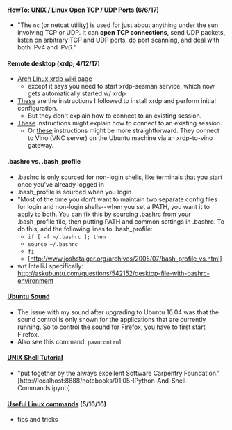 #### [HowTo: UNIX / Linux Open TCP / UDP Ports](https://www.cyberciti.biz/faq/linux-unix-open-ports/) (6/6/17)
* "The `nc` (or netcat utility) is used for just about anything under the sun involving TCP or UDP. It can **open TCP connections**, send UDP packets, listen on arbitrary TCP and UDP ports, do port scanning, and deal with both IPv4 and IPv6."

#### Remote desktop (xrdp; 4/12/17)
* [Arch Linux xrdp wiki page](https://wiki.archlinux.org/index.php/xrdp)
  * except it says you need to start xrdp-sesman service, which now gets automatically started w/ xrdp
* [These](http://c-nergy.be/blog/?p=5305) are the instructions I followed to install xrdp and perform initial configuration.
  * But they don't explain how to connect to an existing session.
* [These](http://c-nergy.be/blog/?p=4471) instructions might explain how to connect to an existing session.
  * Or [these](http://askubuntu.com/questions/235905/use-xrdp-to-connect-to-desktop-session) instructions might be more straightforward.  They connect to Vino (VNC server) on the Ubuntu machine via an xrdp-to-vino gateway.

#### .bashrc vs. .bash_profile
* .bashrc is only sourced for non-login shells, like terminals that you start once you've already logged in
* .bash_profile is sourced when you login
* "Most of the time you don’t want to maintain two separate config files for login and non-login shells--when you set a PATH, you want it to apply to both. You can fix this by sourcing .bashrc from your .bash_profile file, then putting PATH and common settings in .bashrc.  To do this, add the following lines to .bash_profile:
  * `if [ -f ~/.bashrc ]; then`
  * `source ~/.bashrc`
  * `fi`
  * [http://www.joshstaiger.org/archives/2005/07/bash_profile_vs.html]
* wrt IntelliJ specifically: http://askubuntu.com/questions/542152/desktop-file-with-bashrc-environment

#### [Ubuntu Sound](https://wiki.ubuntu.com/Sound)
  * The issue with my sound after upgrading to Ubuntu 16.04 was that the sound control is only shown for the applications that are currently running.  So to control the sound for Firefox, you have to first start Firefox.
  * Also see this command: `pavucontrol`

#### [UNIX Shell Tutorial](http://swcarpentry.github.io/shell-novice/)
* "put together by the always excellent Software Carpentry Foundation." [http://localhost:8888/notebooks/01.05-IPython-And-Shell-Commands.ipynb]

#### [Useful Linux commands](http://www.commandlinefu.com/commands/browse/sort-by-votes) (5/16/16)
* tips and tricks